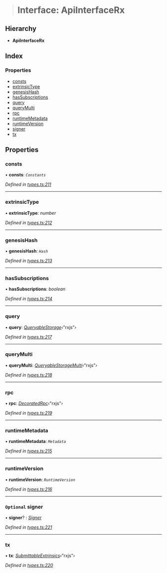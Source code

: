 > # Interface: ApiInterfaceRx

## Hierarchy

* **ApiInterfaceRx**

## Index

### Properties

* [consts](_types_.apiinterfacerx.md#consts)
* [extrinsicType](_types_.apiinterfacerx.md#extrinsictype)
* [genesisHash](_types_.apiinterfacerx.md#genesishash)
* [hasSubscriptions](_types_.apiinterfacerx.md#hassubscriptions)
* [query](_types_.apiinterfacerx.md#query)
* [queryMulti](_types_.apiinterfacerx.md#querymulti)
* [rpc](_types_.apiinterfacerx.md#rpc)
* [runtimeMetadata](_types_.apiinterfacerx.md#runtimemetadata)
* [runtimeVersion](_types_.apiinterfacerx.md#runtimeversion)
* [signer](_types_.apiinterfacerx.md#optional-signer)
* [tx](_types_.apiinterfacerx.md#tx)

## Properties

###  consts

• **consts**: *`Constants`*

*Defined in [types.ts:211](https://github.com/polkadot-js/api/blob/9dd0c6c/packages/api/src/types.ts#L211)*

___

###  extrinsicType

• **extrinsicType**: *number*

*Defined in [types.ts:212](https://github.com/polkadot-js/api/blob/9dd0c6c/packages/api/src/types.ts#L212)*

___

###  genesisHash

• **genesisHash**: *`Hash`*

*Defined in [types.ts:213](https://github.com/polkadot-js/api/blob/9dd0c6c/packages/api/src/types.ts#L213)*

___

###  hasSubscriptions

• **hasSubscriptions**: *boolean*

*Defined in [types.ts:214](https://github.com/polkadot-js/api/blob/9dd0c6c/packages/api/src/types.ts#L214)*

___

###  query

• **query**: *[QueryableStorage](_types_.queryablestorage.md)‹*"rxjs"*›*

*Defined in [types.ts:217](https://github.com/polkadot-js/api/blob/9dd0c6c/packages/api/src/types.ts#L217)*

___

###  queryMulti

• **queryMulti**: *[QueryableStorageMulti](../modules/_types_.md#queryablestoragemulti)‹*"rxjs"*›*

*Defined in [types.ts:218](https://github.com/polkadot-js/api/blob/9dd0c6c/packages/api/src/types.ts#L218)*

___

###  rpc

• **rpc**: *[DecoratedRpc](_types_.decoratedrpc.md)‹*"rxjs"*›*

*Defined in [types.ts:219](https://github.com/polkadot-js/api/blob/9dd0c6c/packages/api/src/types.ts#L219)*

___

###  runtimeMetadata

• **runtimeMetadata**: *`Metadata`*

*Defined in [types.ts:215](https://github.com/polkadot-js/api/blob/9dd0c6c/packages/api/src/types.ts#L215)*

___

###  runtimeVersion

• **runtimeVersion**: *`RuntimeVersion`*

*Defined in [types.ts:216](https://github.com/polkadot-js/api/blob/9dd0c6c/packages/api/src/types.ts#L216)*

___

### `Optional` signer

• **signer**? : *[Signer](_types_.signer.md)*

*Defined in [types.ts:221](https://github.com/polkadot-js/api/blob/9dd0c6c/packages/api/src/types.ts#L221)*

___

###  tx

• **tx**: *[SubmittableExtrinsics](_types_.submittableextrinsics.md)‹*"rxjs"*›*

*Defined in [types.ts:220](https://github.com/polkadot-js/api/blob/9dd0c6c/packages/api/src/types.ts#L220)*